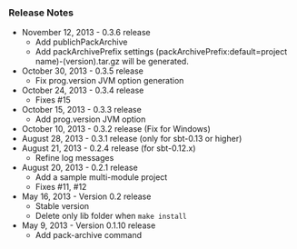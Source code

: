 ### Release Notes
- November 12, 2013 - 0.3.6 release
  - Add publichPackArchive 
  - Add packArchivePrefix settings (packArchivePrefix:default=project name)-(version).tar.gz will be generated.
- October 30, 2013 - 0.3.5 release
  - Fix prog.version JVM option generation
- October 24, 2013 - 0.3.4 release
  - Fixes #15
- October 15, 2013 - 0.3.3 release
  - Add prog.version JVM option
- October 10, 2013 - 0.3.2 release (Fix for Windows)
- August 28, 2013 - 0.3.1 release (only for sbt-0.13 or higher)
- August 21, 2013 - 0.2.4 release (for sbt-0.12.x)
  - Refine log messages
- August 20, 2013 - 0.2.1 release
  - Add a sample multi-module project
  - Fixes #11, #12
- May 16, 2013 - Version 0.2 release
  - Stable version
  - Delete only lib folder when `make install`
- May 9, 2013 - Version 0.1.10 release
  - Add pack-archive command
